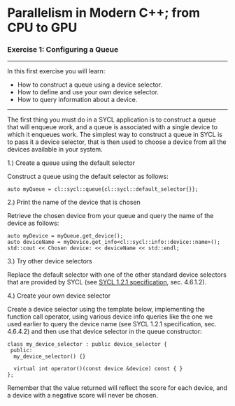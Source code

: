 # Parallelism in Modern C++; from CPU to GPU
### Exercise 1: Configuring a Queue

---

In this first exercise you will learn:
* How to construct a queue using a device selector.
* How to define and use your own device selector.
* How to query information about a device.

---

The first thing you must do in a SYCL application is to construct a queue that will enqueue work, and a queue is associated with a single device to which it enqueues work. The simplest way to construct a queue in SYCL is to pass it a device selector, that is then used to choose a device from all the devices available in your system.

1.) Create a queue using the default selector

Construct a queue using the default selector as follows:

```
auto myQueue = cl::sycl::queue{cl::sycl::default_selector{}};
```

2.) Print the name of the device that is chosen

Retrieve the chosen device from your queue and query the name of the device as follows:

```
auto myDevice = myQueue.get_device();
auto deviceName = myDevice.get_info<cl::sycl::info::device::name>();
std::cout << Chosen device: << deviceName << std::endl;
```

3.) Try other device selectors

Replace the default selector with one of the other standard device selectors that are provided by SYCL (see [SYCL 1.2.1 specification][sycl-specification], sec. 4.6.1.2).

4.) Create your own device selector

Create a device selector using the template below, implementing the function call operator, using various device info queries like the one we used earlier to query the device name (see SYCL 1.2.1 specification, sec. 4.6.4.2) and then use that device selector in the queue constructor:

```
class my_device_selector : public device_selector {
 public:
  my_device_selector() {}

  virtual int operator()(const device &device) const { }
};
```

Remember that the value returned will reflect the score for each device, and a device with a negative score will never be chosen. 


[sycl-specification]: https://www.khronos.org/registry/SYCL/specs/sycl-1.2.1.pdf